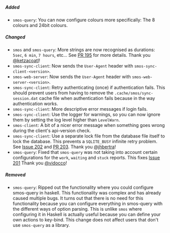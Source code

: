 ##### Added

- `smos-query`: You can now configure colours more specifically: The 8 colours and 24bit colours.

##### Changed

- `smos` and `smos-query`: More strings are now recognised as durations: `5sec`, `6 min`, `7 hours`, etc... 
  See [PR 195](https://github.com/NorfairKing/smos/pull/195) for more details.
  Thank you [@ketzacoatl](https://github.com/ketzacoatl)!
- `smos-sync-client`: Now sends the `User-Agent` header with `smos-sync-client-<version>`.
- `smos-web-server`: Now sends the `User-Agent` header with `smos-web-server-<version>`.
- `smos-sync-client`: Retry authenticating (once) if authentication fails.
  This should prevent users from having to remove the `.cache/smos/sync-session.dat` cache file when authentication fails because in the way authentication works.
- `smos-sync-client`: More descriptive error messages if login fails.
- `smos-sync-client`: Use the logger for warnings, so you can now ignore them by setting the log level higher than `LevelWarn`.
- `smos-client`: A bit of a nicer error message when something goes wrong during the client's api-version check.
- `smos-sync-client`: Use a separate lock file from the database file itself to lock the database.
  This prevents a `SQLITE_BUSY` infinite retry problem. See [Issue 202](https://github.com/NorfairKing/smos/issues/202) and [PR 203](https://github.com/NorfairKing/smos/pull/203).
  Thank you [@jhbertra](https://github.com/jhbertra)!
- `smos-query`: Fixed that `smos-query` was not taking into account certain configurations for the `work`, `waiting` and `stuck` reports.
  This fixes [Issue 201](https://github.com/NorfairKing/smos/issues/201)
  Thank you [@vidocco](https://github.com/vidocco)!

##### Removed

- `smos-query`:
  Ripped out the functionality where you could configure smos-query in haskell.
  This functionality was complex and has already caused multiple bugs.
  It turns out that there is no need for this functionality because you can configure everything in smos-query with the different ways of option parsing.
  This is unlike `smos` where configuring it in Haskell is actually useful because you can define your own actions to key-bind.
  This change does not affect users that don't use `smos-query` as a library.
